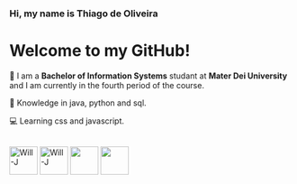 ### Hi, my name is Thiago de Oliveira 

# Welcome to my GitHub!

👋  I am a **Bachelor of Information Systems** studant at **Mater Dei University** and I am currently in the fourth period of the course.

🧠  Knowledge in java, python and sql.

💻  Learning css and javascript.



<div style="display: inline_block"><br>
  <img align="center" alt="Will-J" height="50" width="50" src=https://raw.githubusercontent.com/jmnote/z-icons/master/svg/java.svg>
  <img align="center" alt="Will-J" height="50" width="50" src="https://raw.githubusercontent.com/jmnote/z-icons/master/svg/git.svg">
  <img align="center" lt="Will-C" height="50" width="50"src="https://upload.wikimedia.org/wikipedia/commons/thumb/0/0a/Python.svg/640px-Python.svg.png" >
  <img align="center" lt="Will-C" height="50" width="50"src="https://assets.coingecko.com/coins/images/1/large/bitcoin.png?1696501400">



</div>



##













